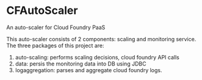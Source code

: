 # CFAutoScaler
An auto-scaler for Cloud Foundry PaaS

This auto-scaler consists of 2 components: scaling and monitoring service. The three packages of this project are: 
1. auto-scaling: performs scaling decisions, cloud foundry API calls 
2. data: persis the monitoring data into DB using JDBC 
3. logaggregation: parses and aggregate cloud foundry logs.

